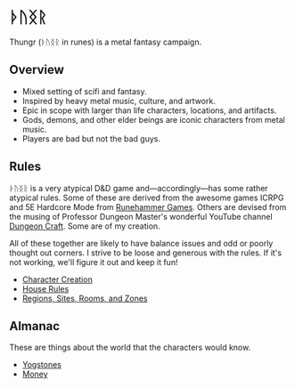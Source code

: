 # ᚦᚢᛝᚱ

Thungr (ᚦᚢᛝᚱ in runes) is a metal fantasy campaign.

## Overview

- Mixed setting of scifi and fantasy.
- Inspired by heavy metal music, culture, and artwork.
- Epic in scope with larger than life characters, locations, and artifacts.
- Gods, demons, and other elder beings are iconic characters from metal music.
- Players are bad but not the bad guys.

## Rules

ᚦᚢᛝᚱ is a very atypical D&D game and—accordingly—has some rather atypical rules. Some of these are derived from the awesome games ICRPG and 5E Hardcore Mode from [Runehammer Games](https://www.runehammer.online/). Others are devised from the musing of Professor Dungeon Master's wonderful YouTube channel [Dungeon Craft](https://www.youtube.com/channel/UCD6ERRdXrF2IZ0R888G8PQg). Some are of my creation.

All of these together are likely to have balance issues and odd or poorly thought out corners. I strive to be loose and generous with the rules. If it's not working, we'll figure it out and keep it fun!

- [Character Creation](character-creation)
- [House Rules](house-rules)
- [Regions, Sites, Rooms, and Zones](cards)

## Almanac

These are things about the world that the characters would know.

- [Yogstones](yogstones)
- [Money](money)
